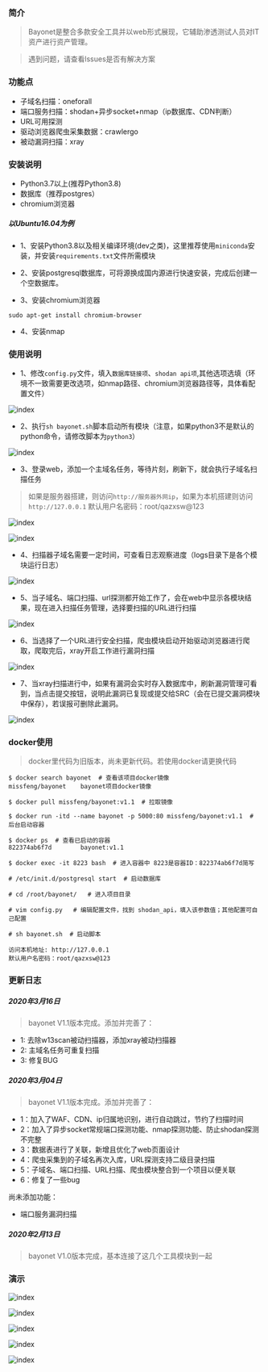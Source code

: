 ### 简介

> Bayonet是整合多款安全工具并以web形式展现，它辅助渗透测试人员对IT资产进行资产管理。

> 遇到问题，请查看lssues是否有解决方案

### 功能点

- 子域名扫描：oneforall
- 端口服务扫描：shodan+异步socket+nmap（ip数据库、CDN判断）
- URL可用探测
- 驱动浏览器爬虫采集数据：crawlergo
- 被动漏洞扫描：xray

### 安装说明

- Python3.7以上(推荐Python3.8)
- 数据库（推荐postgres）
- chromium浏览器

##### 以Ubuntu16.04为例

- 1、安装Python3.8以及相关编译环境(dev之类)，这里推荐使用`miniconda`安装，并安装`requirements.txt`文件所需模块

- 2、安装postgresql数据库，可将源换成国内源进行快速安装，完成后创建一个空数据库。

- 3、安装chromium浏览器

```
sudo apt-get install chromium-browser
```

- 4、安装nmap


### 使用说明
- 1、修改`config.py`文件，填入`数据库链接项`、`shodan api项`,其他选项选填（环境不一致需要更改选项，如nmap路径、chromium浏览器路径等，具体看配置文件）

![index](https://github.com/CTF-MissFeng/bayonet/blob/master/doc/10.png)

- 2、执行`sh bayonet.sh`脚本启动所有模块（注意，如果python3不是默认的python命令，请修改脚本为`python3`）

![index](https://github.com/CTF-MissFeng/bayonet/blob/master/doc/11.png)

- 3、登录web，添加一个主域名任务，等待片刻，刷新下，就会执行子域名扫描任务
> 如果是服务器搭建，则访问`http://服务器外网ip`，如果为本机搭建则访问`http://127.0.0.1`
> 默认用户名密码：root/qazxsw@123

![index](https://github.com/CTF-MissFeng/bayonet/blob/master/doc/12.png)

![index](https://github.com/CTF-MissFeng/bayonet/blob/master/doc/13.png)

- 4、扫描器子域名需要一定时间，可查看日志观察进度（logs目录下是各个模块运行日志）

![index](https://github.com/CTF-MissFeng/bayonet/blob/master/doc/14.png)

- 5、当子域名、端口扫描、url探测都开始工作了，会在web中显示各模块结果，现在进入扫描任务管理，选择要扫描的URL进行扫描

![index](https://github.com/CTF-MissFeng/bayonet/blob/master/doc/15.png)

- 6、当选择了一个URL进行安全扫描，爬虫模块启动开始驱动浏览器进行爬取，爬取完后，xray开启工作进行漏洞扫描

![index](https://github.com/CTF-MissFeng/bayonet/blob/master/doc/16.png)

- 7、当xray扫描进行中，如果有漏洞会实时存入数据库中，刷新漏洞管理可看到，当点击提交按钮，说明此漏洞已复现或提交给SRC（会在已提交漏洞模块中保存），若误报可删除此漏洞。

![index](https://github.com/CTF-MissFeng/bayonet/blob/master/doc/17.png)

### docker使用
> docker里代码为旧版本，尚未更新代码。若使用docker请更换代码

```
$ docker search bayonet  # 查看该项目docker镜像
missfeng/bayonet    bayonet项目docker镜像

$ docker pull missfeng/bayonet:v1.1  # 拉取镜像

$ docker run -itd --name bayonet -p 5000:80 missfeng/bayonet:v1.1  # 后台启动容器

$ docker ps  # 查看已启动的容器
822374ab6f7d        bayonet:v1.1

$ docker exec -it 8223 bash  # 进入容器中 8223是容器ID：822374ab6f7d简写

# /etc/init.d/postgresql start  # 启动数据库

# cd /root/bayonet/   # 进入项目目录

# vim config.py   # 编辑配置文件，找到 shodan_api，填入该参数值；其他配置可自己配置

# sh bayonet.sh  # 启动脚本

访问本机地址: http://127.0.0.1
默认用户名密码：root/qazxsw@123
```


### 更新日志

##### 2020年3月16日
> bayonet V1.1版本完成。添加并完善了：

- 1: 去除w13scan被动扫描器，添加xray被动扫描器
- 2: 主域名任务可重复扫描
- 3: 修复BUG

##### 2020年3月04日
> bayonet V1.1版本完成。添加并完善了：

- 1：加入了WAF、CDN、ip归属地识别，进行自动跳过，节约了扫描时间
- 2：加入了异步socket常规端口探测功能、nmap探测功能、防止shodan探测不完整
- 3：数据表进行了关联，新增且优化了web页面设计
- 4：爬虫采集到的子域名再次入库，URL探测支持二级目录扫描
- 5：子域名、端口扫描、URL扫描、爬虫模块整合到一个项目以便关联
- 6：修复了一些bug

尚未添加功能：
- 端口服务漏洞扫描

##### 2020年2月13日
> bayonet V1.0版本完成，基本连接了这几个工具模块到一起

### 演示

![index](https://github.com/CTF-MissFeng/bayonet/blob/master/doc/1.png)

![index](https://github.com/CTF-MissFeng/bayonet/blob/master/doc/2.png)

![index](https://github.com/CTF-MissFeng/bayonet/blob/master/doc/3.png)

![index](https://github.com/CTF-MissFeng/bayonet/blob/master/doc/4.png)

![index](https://github.com/CTF-MissFeng/bayonet/blob/master/doc/5.png)
